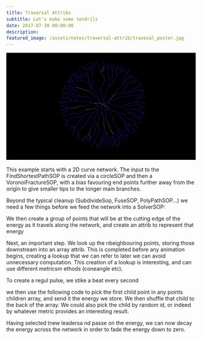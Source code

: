 ```yaml
---
title: Traversal Attribs
subtitle: Let's make some tendrils
date: 2017-07-30 00:00:00
description:
featured_image: /assets/notes/traversal-attrib/travesal_poster.jpg
---
```


![The finished result](/assets/notes/traversal-attrib/traversal_attrib.gif)

This example starts with a 2D curve network. The input to the FindShortestPathSOP is created via a circleSOP and then a VoronoiFractureSOP, with a bias favouring end points further away from the origin to give smaller tips to the longer main branches.

Beyond the typical cleanup (SubdivideSop, FuseSOP, PolyPathSOP...) we need a few things before we feed the network into a SolverSOP:



We then create a group of points that will be at the cutting edge of the energy as it travels along the network, and create an attrib to represent that energy

Next, an important step. We look up the nbeighbouring points, storing those downstream into an array attrib. This is completed before any animation begins, creating a lookup that we can refer to later we can avoid unnecessary computation. This creation of a lookup is interesting, and can use different metricsm ethods (coneangle etc). 

To create a regul pulse, we stike a beat every second

we then use the following code to pick the first child point in any points children array, and send it the energy we store. We then shuffle that child to the back of the array. We could also pick the child by random id, or indeed by whatever metric provides an interesting result.

Having selected tnew leadersa nd passe on the energy, we can now decay the energy across the network in order to fade the energy down to zero.
